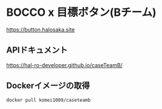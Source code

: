 # BOCCO x 目標ボタン(Bチーム)
https://button.halosaka.site

## APIドキュメント
https://hal-ro-developer.github.io/caseTeamB/

## Dockerイメージの取得
`docker pull komei1009/caseteamb`